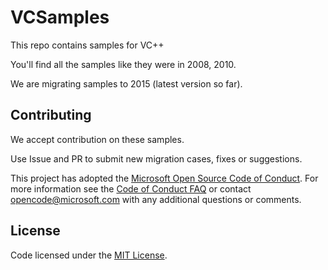 # VCSamples
This repo contains samples for VC++

You'll find all the samples like they were in 2008, 2010.

We are migrating samples to 2015 (latest version so far).

## Contributing
We accept contribution on these samples.

Use Issue and PR to submit new migration cases, fixes or suggestions.

This project has adopted the [Microsoft Open Source Code of Conduct](https://opensource.microsoft.com/codeofconduct/). For more information see the [Code of Conduct FAQ](https://opensource.microsoft.com/codeofconduct/faq/) or contact [opencode@microsoft.com](mailto:opencode@microsoft.com) with any additional questions or comments.


## License

Code licensed under the [MIT License](LICENSE.txt).


